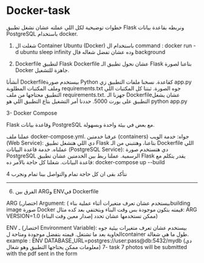# Docker-task
خطوات توضيحية لكل اللي عملته عشان نشغل تطبيق Flask ونربطه بقاعدة بيانات PostgreSQL باستخدام docker.
1. شغلت ال  Container Ubuntu (Docker)
باستخدام ال command : docker run -d ubuntu sleep infinity 
 وده عشان تفضل شغاله فال background

 2. Dockerfile لتطبيق Flask
Dockerfile عشان نحول تطبيق الـ Flask بتاعنا لصورة Docker جاهزة للتشغيل.


 أنشأنا Dockerfileبيستخدم صورة Python كقاعدة.
نسخنا ملفات التطبيق زي app.py وملف المكتبات المطلوبة requirements.txt جوه الصورة.
 ثبتنا كل المكتبات اللي التطبيق محتاجها من ملف requirements.txt.
 جهزنا الـ Dockerfileعشان يشغل التطبيق على بورت 5000.
حددنا أمر التشغيل بتاع التطبيق اللي هو python app.py


3- Docker Compose

Flask وقاعدة بيانات PostgreSQL مع بعض في بيئة واحدة وبسهولة.

عملنا ملف docker-compose.yml.
عرفنا خدمتين (containers) جواه:
خدمة الويب (Web Service): دي اللي هتشغل تطبيق Flask بتاعنا، وهتتبني من الـ Dockerfile اللي عملناه.
    خدمة قاعدة البيانات (PostgreSQL Service): دي هتستخدم صورة PostgreSQL الرسمية.
عملنا ربط بين الخدمتين عشان تطبيق Flask يقدر يتكلم مع قاعدة البيانات.
شغلنا كل حاجة بالأمر ده:
    docker-compose up --build

4
نتأكد بقى ان كل حاجة تمام والتواصل بينا تمام ونجرب 

 
---


6. الفرق بين ARGو ENVفي Dockerfile



ARG (اختصارـ Argument: (
    بيستخدم عشان تعرف متغيرات أثناء عملية بناءbuilding image  صورة Docker
    قيمته بتكون موجودة بس وقت البناء وبتختفي بعد كده
    مثال: ARG VERSION=1.0 (ممكن تستخدمها عشان تحدد إصدار معين وقت البناء)

ENV اختصار) ـ Environment Variable):
 بيستخدم عشان تعرف متغيرات بيئية جوه الحاوية بعد ما تشتغل.
    قيمته بتفضل موجودة ومتاحة لcontainer طول ما هي شغالة.
    example : ENV DATABASE_URL=postgres://user:pass@db:5432/mydb (دي معلومات ممكن يحتاجها التطبيق وهو شغال)
 7- task 7 
photos will be submitted with the pdf sent in the form

 
 
